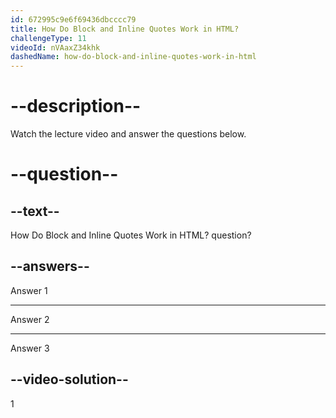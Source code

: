 ```yaml
---
id: 672995c9e6f69436dbcccc79
title: How Do Block and Inline Quotes Work in HTML?
challengeType: 11
videoId: nVAaxZ34khk
dashedName: how-do-block-and-inline-quotes-work-in-html
---
```


# --description--

Watch the lecture video and answer the questions below.

# --question--

## --text--

How Do Block and Inline Quotes Work in HTML? question?

## --answers--

Answer 1

---

Answer 2

---

Answer 3

## --video-solution--

1

